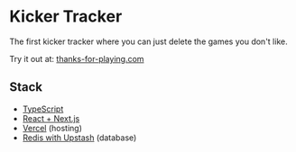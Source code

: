 # Kicker Tracker

The first kicker tracker where you can just delete the games you don't like.

Try it out at: [thanks-for-playing.com](https://thanks-for-playing.com/)

## Stack

- [TypeScript](https://www.typescriptlang.org/)
- [React + Next.js](https://nextjs.org/)
- [Vercel](https://vercel.com/) (hosting)
- [Redis with Upstash](https://upstash.com/redis) (database)
